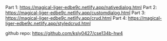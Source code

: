 Part 1: https://magical-liger-edbe9c.netlify.app/nativedialog.html
Part 2: https://magical-liger-edbe9c.netlify.app/customdialog.html
Part 3: https://magical-liger-edbe9c.netlify.app/crud.html
Part 4: https://magical-liger-edbe9c.netlify.app/styledcrud.html

github repo: https://github.com/ksly0427/cse134b-hw4